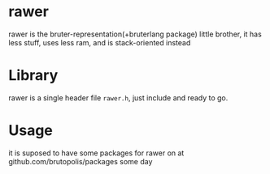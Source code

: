 
# rawer

  rawer is the bruter-representation(+bruterlang package) little brother, it has less stuff, uses less ram, and is stack-oriented instead 

# Library

  rawer is a single header file `rawer.h`, just include and ready to go.

# Usage

  it is suposed to have some packages for rawer on at github.com/brutopolis/packages some day